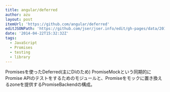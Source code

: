 ```yaml
---
title: angular/deferred
author: azu
layout: post
itemUrl: 'https://github.com/angular/deferred'
editJSONPath: 'https://github.com/jser/jser.info/edit/gh-pages/data/2014/04/index.json'
date: '2014-04-22T15:32:32Z'
tags:
  - JavaScript
  - Promises
  - testing
  - library
---
```

Promisesを使ったDeferred(主にDIのため)
PromiseMockという同期的にPromise APIのテストをするためのモジュールと、Promiseをモックに置き換えるzoneを提供するPromiseBackendの構成。
